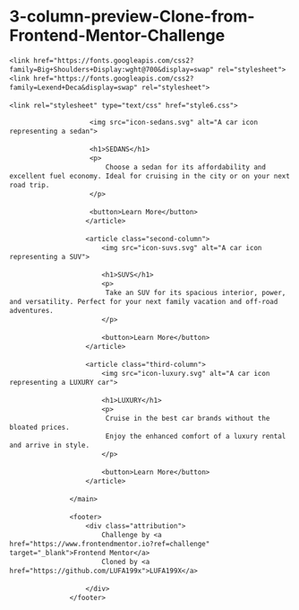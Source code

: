 # 3-column-preview-Clone-from-Frontend-Mentor-Challenge

<!DOCTYPE html>
<html lang="en">
<head>
    <meta charset="UTF-8">
    <meta http-equiv="X-UA-Compatible" content="IE=edge">
    <meta name="viewport" content="width=device-width, initial-scale=1.0">
    <title>clone 3-column preview card component</title>

    <link href="https://fonts.googleapis.com/css2?family=Big+Shoulders+Display:wght@700&display=swap" rel="stylesheet">
	<link href="https://fonts.googleapis.com/css2?family=Lexend+Deca&display=swap" rel="stylesheet">

    <link rel="stylesheet" type="text/css" href="style6.css">
</head>
<body>
                   <main>
                       <article class="first-columns">

                        <img src="icon-sedans.svg" alt="A car icon representing a sedan">

                        <h1>SEDANS</h1>
                        <p>
                            Choose a sedan for its affordability and excellent fuel economy. Ideal for cruising in the city or on your next road trip. 
                        </p>

                        <button>Learn More</button>
                       </article>

                       <article class="second-column">
                           <img src="icon-suvs.svg" alt="A car icon representing a SUV">

                           <h1>SUVS</h1>
                           <p>
                            Take an SUV for its spacious interior, power, and versatility. Perfect for your next family vacation and off-road adventures.
                           </p>

                           <button>Learn More</button>
                       </article>

                       <article class="third-column">
                           <img src="icon-luxury.svg" alt="A car icon representing a LUXURY car">

                           <h1>LUXURY</h1>
                           <p>
                            Cruise in the best car brands without the bloated prices.
                            Enjoy the enhanced comfort of a luxury rental and arrive in style.
                           </p>

                           <button>Learn More</button>
                       </article>

                   </main>
                   
                   <footer>
                       <div class="attribution">
                           Challenge by <a href="https://www.frontendmentor.io?ref=challenge" target="_blank">Frontend Mentor</a>
                           Cloned by <a href="https://github.com/LUFA199x">LUFA199X</a>

                       </div>
                   </footer>

</body>
</html>
